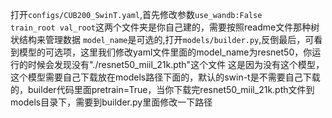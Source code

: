 打开```configs/CUB200_SwinT.yaml```,首先修改参数```use_wandb:False```  
```train_root val_root```这两个文件夹是你自己建的，需要按照readme文件那种树状结构来管理数据
```model_name```是可选的,打开```models/builder.py```,反倒最后，可看到模型的可选项，这里我们修改yaml文件里面的model_name为resnet50，你运行的时候会发现没有"./resnet50_miil_21k.pth"这个文件
这是因为没有这个模型，这个模型需要自己下载放在models路径下面的，默认的swin-t是不需要自己下载的，builder代码里面pretrain=True，当你下载完resnet50_miil_21k.pth文件到models目录下，需要到builder.py里面修改一下路径
